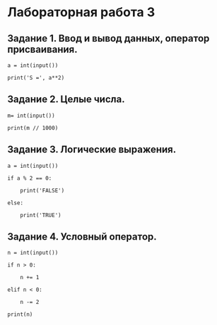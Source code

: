 # Лабораторная работа 3

## Задание 1. Ввод и вывод данных, оператор присваивания.

```a = int(input())```

```print('S =', a**2)```

## Задание 2. Целые числа. 

```m= int(input())```

```print(m // 1000)```

## Задание 3. Логические выражения.

```a = int(input())```

```if a % 2 == 0:```

```    print('FALSE')```

```else:```

```    print('TRUE')```
    
## Задание 4. Условный оператор.

```n = int(input())```

```if n > 0:```

```    n += 1```

```elif n < 0:```

```    n -= 2```

```print(n)```

